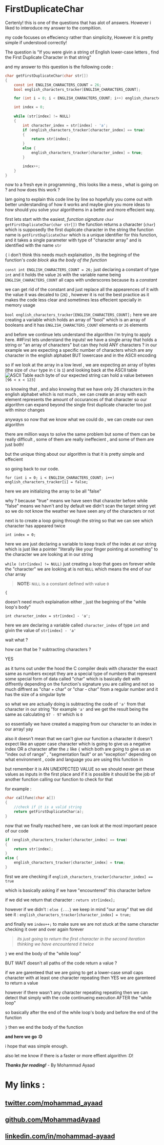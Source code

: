 # FirstDuplicateChar
Certenly! this is one of the questions that has alot of answers.
However i liked to interoduce my answer to the compitiion.

my code focuses on effeciency rather than simplicity, However it is pretty simple if understood correctly!

The question is "If you were givin a string of English lower-case letters , find the First Duplicate Character in that string"

and my answer to this question is the following code : 
```C
char getFirstDuplicateChar(char str[]) 
{
	const int ENGLISH_CHARACTERS_COUNT = 26;
	bool english_characters_tracker[ENGLISH_CHARACTERS_COUNT];

	for (int i = 0; i < ENGLISH_CHARACTERS_COUNT; i++) english_characters_tracker[i] = false;

	int index = 0;
	
	while (str[index] != NULL)
	{
		int character_index = str[index] - 'a'; 
		if (english_characters_tracker[character_index] == true)
		{
			return str[index];
		}
		else {
			english_characters_tracker[character_index] = true;
		}

		index++;
	}
}
```

now to a fresh eye in programming , this looks like a mess , what is going on ? and how does this work ? 

Iam going to explain this code line by line so hopefully you come out with better understanding of how it works and maybe give you more ideas to how should you solve your algorithems in a better and more effecient way.

first lets start with the easiest, *function signature*
```char getFirstDuplicateChar(char str[])```
the function returns a character (```char```) which is supposedly the first duplicate character in the string
the function name is ```getFirstDuplicateChar``` which is a unique identifier for this function,
and it takes a single parameter with type of "character array" and is identified with the name ```str```

```{```
i don't think this needs much explaination , its the begining of the function's *code block* aka *the body of the function*

```const int ENGLISH_CHARACTERS_COUNT = 26;```
just declaring a constant of type ```int``` and it holds the value ```26``` with the variable name being ```ENGLISH_CHARACTERS_COUNT``` all caps with underscores because its a *constant*

we can get rid of the constant and just replace all the appearences of it with the value it was decaled to (```26```) , however it is not the best practice as it makes the code less clear and sometimes less effecient specially in memory usage

```bool english_characters_tracker[ENGLISH_CHARACTERS_COUNT];``` 
here we are creating a variable which holds an array of "bool" which is an array of booleans and it has ```ENGLISH_CHARACTERS_COUNT``` elements or ```26``` elements

and before we continue lets understand the algorithm i'm trying to apply here.
##First lets understand the inputs!
we have a single array that holds a string or "an array of characters" but can they hold ANY characters ?
in our example we are expecting a specific number of characters which are any character in the english alphabet BUT lowercase and in the ASCII encoding



so if we look at the array in a low level , we are expecting an array of bytes (the size of ```char``` type in ```C``` is ```1```) and looking back at the ASCII table ![ASCII Table](https://static.wikia.nocookie.net/the-martian/images/3/30/ASCII_TABLE.JPG/revision/latest?cb=20170213161702)
each byte of our expected string can hold a value between ```[96 < x < 123]```

so knowing that , and also knowing that we have only 26 characters in the english alphabet which is not much , we can create an array with each element represents the amount of occurances of that character so our algorithm can expand beyond the single first duplicate character too just with minor changes

anyways so now that we know what we could do , we can create our own algorithm 

there are million ways to solve the same problem but some of them can be really difficult , some of them are really ineffecient , and some of them are just both!

but the unique thing about our algorithm is that it is pretty simple and effecient

so going back to our code.

```for (int i = 0; i < ENGLISH_CHARACTERS_COUNT; i++) english_characters_tracker[i] = false;```

here we are initializing the array to be all "false"

why ? because "true" means we have seen that character before while "false" means we havn't and by default we didn't scan the target string yet so we do not know the weather we have seen any of the characters or not

next is to create a loop going through the string so that we can see which character has appeared twice

```int index = 0;```

here we are just declaring a variable to keep track of the index at our string which is just like a pointer "literally like your finger pointing at something" to the character we are looking at in our string

```while (str[index] != NULL)```
just creating a loop that goes on forever while the "character" we are looking at is not `NULL` which means the end of our char array

> **NOTE:** `NULL` is a constant defined with value `0`


```{```

doesn't need much explaination either , just the begining of the "while loop's body"

```int character_index = str[index] - 'a'; ```

here we are declaring a variable called ```character_index``` of type ```int``` and givin the value of ```str[index] - 'a'```

wait what ? 

how can that be ? subtracting characters ?

YES

as it turns out under the hood the C compiler deals with character the exact same as numbers except they are a special type of numbers that represent some special form of data called "char" which is basically delt with diffrently depending on the function's signature you are calling and not so much diffrent as "char + char" or "char - char" from a regular number and it has the size of a singular byte

so what we are actually doing is subtracting the code of `'a'` from that character in our string "for example `'a'` and we get the result being the same as calculating `97 - 97` which is `0`

so essentially we have created a mapping from our character to an index in our array! yay

also it doesn't mean that we can't give our function a character it doesn't expect like an upper case character which is going to give us a negative index OR  a character after the `z` like `{` which both are going to give us an "index out of range" , "segmentation fault" or an "exception" depending on what environment , code and language you are using this function in

but remember it is AN UNEXPECTED VALUE so we should never get these values as inputs in the first place and if it is possible it should be the job of another function calling our function to check for that 

for example :

```C
char callfunc(char a[])
{
    //check if it is a valid string
    return getFirstDuplicateChar(a);
}
```


now that we finally reached here , we can look at the most important peace of our code

```C
if (english_characters_tracker[character_index] == true)
{
	return str[index];
}
else {
	english_characters_tracker[character_index] = true;
}
```

first we are checking if 
```english_characters_tracker[character_index] == true```

which is basically asking if we have "encountered" this character before

if we did we return that character :
```return str[index];```

however if we didn't :
```else {...}```
we keep in mind "our array" that we did see it :
```english_characters_tracker[character_index] = true;```

and finally we ```index++;``` to make sure we are not stuck at the same character checking it over and over again forever 
>_its just going to return the first character in the second iteration thinking we have encountered it twice_

```}``` we end the body of the "while loop"

BUT WAIT
doesn't all paths of the code return a value ?

if we are garenteed that we are going to get a lower-case small caps character with at least one character repeating then YES we are garenteed to return a value

however if there wasn't any character repeating repeating then we can detect that simply with the code continueing execution AFTER the "while loop"

so basically after the end of the while loop's body and before the end of the function

```}``` then we end the body of the function


**and here we go :D**

i hope that was simple enough.
 
also let me know if there is a faster or more effient algorithm :D!

***Thanks for reading!*** - By Mohammad Ayaad

# My links : 

## [twitter.com/mohammad_ayaad](https://twitter.com/mohammad_ayaad 'Twitter')

## [github.com/MohammadAyaad](https://github.com/MohammadAyaad 'Github')

## [linkedin.com/in/mohammad-ayaad](https://www.linkedin.com/in/mohammad-ayaad/ 'Linked in')
